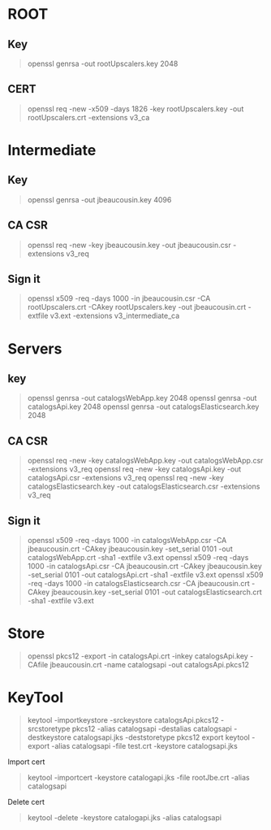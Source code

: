 # ROOT
## Key
> openssl genrsa -out rootUpscalers.key 2048
## CERT
> openssl req -new -x509 -days 1826 -key rootUpscalers.key -out rootUpscalers.crt -extensions v3_ca

# Intermediate
## Key
> openssl genrsa -out jbeaucousin.key 4096
## CA CSR
> openssl req -new -key jbeaucousin.key -out jbeaucousin.csr -extensions v3_req
## Sign it
> openssl x509 -req -days 1000 -in jbeaucousin.csr -CA rootUpscalers.crt -CAkey rootUpscalers.key -out jbeaucousin.crt -extfile v3.ext -extensions v3_intermediate_ca

# Servers
## key
> openssl genrsa -out catalogsWebApp.key 2048
> openssl genrsa -out catalogsApi.key 2048
> openssl genrsa -out catalogsElasticsearch.key 2048
## CA CSR
> openssl req -new -key catalogsWebApp.key -out catalogsWebApp.csr -extensions v3_req
> openssl req -new -key catalogsApi.key -out catalogsApi.csr -extensions v3_req
> openssl req -new -key catalogsElasticsearch.key -out catalogsElasticsearch.csr -extensions v3_req
## Sign it
> openssl x509 -req -days 1000 -in catalogsWebApp.csr -CA jbeaucousin.crt -CAkey jbeaucousin.key -set_serial 0101  -out catalogsWebApp.crt -sha1 -extfile v3.ext
> openssl x509 -req -days 1000 -in catalogsApi.csr -CA jbeaucousin.crt -CAkey jbeaucousin.key -set_serial 0101  -out catalogsApi.crt -sha1 -extfile v3.ext
> openssl x509 -req -days 1000 -in catalogsElasticsearch.csr -CA jbeaucousin.crt -CAkey jbeaucousin.key -set_serial 0101  -out catalogsElasticsearch.crt -sha1 -extfile v3.ext

# Store
> openssl pkcs12 -export -in catalogsApi.crt -inkey catalogsApi.key -CAfile jbeaucousin.crt -name catalogsapi -out catalogsApi.pkcs12

# KeyTool
> keytool -importkeystore -srckeystore catalogsApi.pkcs12 -srcstoretype pkcs12 -alias catalogsapi -destalias catalogsapi -destkeystore catalogsapi.jks -deststoretype pkcs12
export 
> keytool -export -alias catalogsapi -file test.crt -keystore catalogsapi.jks

Import cert
> keytool -importcert -keystore catalogapi.jks -file rootJbe.crt -alias catalogsapi

Delete cert
> keytool -delete -keystore catalogapi.jks -alias catalogsapi